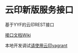 云印新版服务接口
====================

基于YYF的云印REST接口

[接口文档Wiki](https://github.com/YunYinORG/YunYinService/wiki)

本地开发调试[请使用云印vagrant](https://github.com/YunYinORG/vagrant)